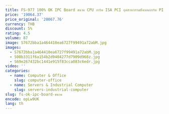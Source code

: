 ```yaml
---
title: FS-977 100% OK IPC Board ขนาด CPU การ์ด ISA PCI อุตสาหกรรมฝังเมนบอร์ด PICMG 1.0 พร้อม CPU RAM 2 * LAN
price: '19064.37'
price_original: '20067.76'
currency: THB
discount: 5%
rating: 4.5
volume: 87
image: S7672bba1a464410ea6727f99491a72abM.jpg
images:
  - S7672bba1a464410ea6727f99491a72abM.jpg
  - S00b3311f6a154b2d9404277d7909d968z.jpg
  - S69e267432bc1441e915f83cca083c6edr.jpg
video: ''
categories:
  - name: Computer & Office
    slug: computer-office
  - name: Servers & Industrial Computer
    slug: servers-industrial-computer
slug: fs-ok-ipc-board-ขนาด
encode: opLw9UK
lang: th
---
```

  